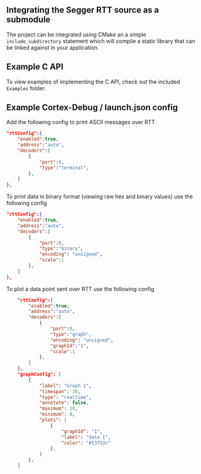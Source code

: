 ## Integrating the Segger RTT source as a submodule
The project can be integrated using CMake an a simple ```include_subdirectory``` statement which will compile a static library that can be linked against in your application.

## Example C API
To view examples of implementing the C API, check out the included ```Examples``` folder.

## Example Cortex-Debug / launch.json config
Add the following config to print ASCII messages over RTT
```json
"rttConfig":{
	"enabled":true,
	"address":"auto",
	"decoders":[
		{
			"port":0,
			"type":"terminal",
		},
	]
},
```

To print data in binary format (viewing raw hex and binary values) use the following config
```json
"rttConfig":{
	"enabled":true,
	"address":"auto",
	"decoders":[
		{
			"port":0,
			"type":"binary",
			"encoding": "unsigned",
			"scale":1
		},
	]
},
```

To plot a data point sent over RTT use the following config
```json
	"rttConfig":{
		"enabled":true,
		"address":"auto",
		"decoders":[
			{
				"port":0,
				"type":"graph",
				"encoding": "unsigned",
				"graphId":"1",
				"scale":1
			},
		]
	},
	"graphConfig": [
		{
			"label": "Graph 1",
			"timespan": 30,
			"type": "realtime",
			"annotate": false,
			"maximum": 10,
			"minimum": 0,
			"plots": [
				{
					"graphId": "1",
					"label": "data 1",
					"color": "#53753c"
				},
			]
		},
	]
```
